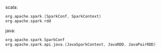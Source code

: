 scala:
```scala
org.apache.spark.{SparkConf, SparkContext}
org.apache.spark.rdd
```

java:
```scala
org.apache.spark.SparkConf
org.apache.spark.api.java.{JavaSparkContext, JavaRDD, JavaPairRDD}
```



<!--stackedit_data:
eyJoaXN0b3J5IjpbLTY3OTMwMTEyMl19
-->
